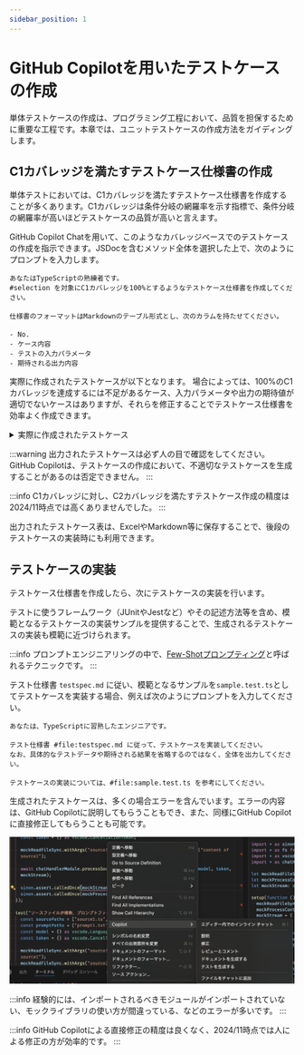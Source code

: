 ```yaml
---
sidebar_position: 1
---
```


# GitHub Copilotを用いたテストケースの作成

単体テストケースの作成は、プログラミング工程において、品質を担保するために重要な工程です。本章では、ユニットテストケースの作成方法をガイディングします。

## C1カバレッジを満たすテストケース仕様書の作成

単体テストにおいては、C1カバレッジを満たすテストケース仕様書を作成することが多くあります。C1カバレッジは条件分岐の網羅率を示す指標で、条件分岐の網羅率が高いほどテストケースの品質が高いと言えます。

GitHub Copilot Chatを用いて、このようなカバレッジベースでのテストケースの作成を指示できます。JSDocを含むメソッド全体を選択した上で、次のようにプロンプトを入力します。

```text
あなたはTypeScriptの熟練者です。
#selection を対象にC1カバレッジを100%とするようなテストケース仕様書を作成してください。

仕様書のフォーマットはMarkdownのテーブル形式とし、次のカラムを持たせてください。

- No.
- ケース内容
- テストの入力パラメータ
- 期待される出力内容
```

実際に作成されたテストケースが以下となります。
場合によっては、100%のC1カバレッジを達成するには不足があるケース、入力パラメータや出力の期待値が適切でないケースはありますが、それらを修正することでテストケース仕様書を効率よく作成できます。

<details>
  <summary>実際に作成されたテストケース</summary>

以下は、`processSourceFiles` 関数のC1カバレッジを100%とするためのテストケース仕様書です。

| No. | ケース内容 | テストの入力パラメータ | 期待される出力内容 |
| --- | ---------- | ----------------------- | ------------------- |
| 1   | ソースファイルが1つ、プロンプトファイルが1つの場合 | sourcePaths: ["path/to/source1.ts"], promptPaths: ["path/to/prompt1.txt"], model: mockModel, token: mockToken, stream: mockStream | stream.progressが1回呼ばれる、processContentが1回呼ばれる |
| 2   | ソースファイルが複数、プロンプトファイルが1つの場合 | sourcePaths: ["path/to/source1.ts", "path/to/source2.ts"], promptPaths: ["path/to/prompt1.txt"], model: mockModel, token: mockToken, stream: mockStream | stream.progressが2回呼ばれる、processContentが2回呼ばれる |
| 3   | ソースファイルが1つ、プロンプトファイルが複数の場合 | sourcePaths: ["path/to/source1.ts"], promptPaths: ["path/to/prompt1.txt", "path/to/prompt2.txt"], model: mockModel, token: mockToken, stream: mockStream | stream.progressが1回呼ばれる、processContentが1回呼ばれる |
| 4   | ソースファイルが空の配列の場合 | sourcePaths: [], promptPaths: ["path/to/prompt1.txt"], model: mockModel, token: mockToken, stream: mockStream | stream.progressが呼ばれない、processContentが呼ばれない |
| 5   | キャンセルトークンがキャンセルされている場合 | sourcePaths: ["path/to/source1.ts"], promptPaths: ["path/to/prompt1.txt"], model: mockModel, token: cancelledToken, stream: mockStream | stream.progressが呼ばれない、processContentが呼ばれない |
| 6   | ソースファイルの読み込みに失敗した場合 | sourcePaths: ["path/to/invalidSource.ts"], promptPaths: ["path/to/prompt1.txt"], model: mockModel, token: mockToken, stream: mockStream | エラーがスローされる、stream.progressが呼ばれない、processContentが呼ばれない |

これらのテストケースを実装することで、processSourceFiles関数のC1カバレッジを100%にすることができます。
</details>

:::warning
出力されたテストケースは必ず人の目で確認をしてください。GitHub Copilotは、テストケースの作成において、不適切なテストケースを生成することがあるのは否定できません。
:::

:::info
C1カバレッジに対し、C2カバレッジを満たすテストケース作成の精度は2024/11時点では高くありませんでした。
:::

出力されたテストケース表は、ExcelやMarkdown等に保存することで、後段のテストケースの実装時にも利用できます。

## テストケースの実装

テストケース仕様書を作成したら、次にテストケースの実装を行います。

テストに使うフレームワーク（JUnitやJestなど）やその記述方法等を含め、模範となるテストケースの実装サンプルを提供することで、生成されるテストケースの実装も模範に近づけられます。

:::info
プロンプトエンジニアリングの中で、[Few-Shotプロンプティング](https://www.promptingguide.ai/jp/techniques/fewshot)と呼ばれるテクニックです。
:::

テスト仕様書 `testspec.md` に従い、模範となるサンプルを`sample.test.ts`としてテストケースを実装する場合、例えば次のようにプロンプトを入力してください。

```text
あなたは、TypeScriptに習熟したエンジニアです。

テスト仕様書 #file:testspec.md に従って、テストケースを実装してください。
なお、具体的なテストデータや期待される結果を省略するのではなく、全体を出力してください。

テストケースの実装については、#file:sample.test.ts を参考にしてください。
```

生成されたテストケースは、多くの場合エラーを含んでいます。エラーの内容は、GitHub Copilotに説明してもらうこともでき、また、同様にGitHub Copilotに直接修正してもらうことも可能です。

![GitHub Copilotによるエラー説明](images/explain.png)

:::info
経験的には、インポートされるべきモジュールがインポートされていない、モックライブラリの使い方が間違っている、などのエラーが多いです。
:::

:::info
GitHub Copilotによる直接修正の精度は良くなく、2024/11時点では人による修正の方が効率的です。
:::
